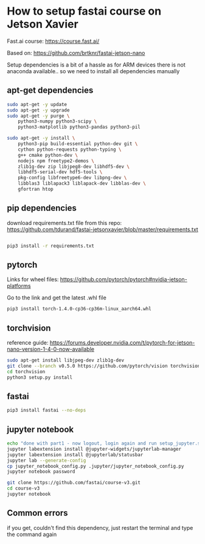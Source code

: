 # How to setup fastai course on Jetson Xavier

Fast.ai course: https://course.fast.ai/

Based on: https://github.com/brtknr/fastai-jetson-nano

Setup dependencies is a bit of a hassle as for ARM devices there is not anaconda available.. so we need to install all dependencies manually

## apt-get dependencies

```bash
sudo apt-get -y update
sudo apt-get -y upgrade
sudo apt-get -y purge \
	python3-numpy python3-scipy \
	python3-matplotlib python3-pandas python3-pil

sudo apt-get -y install \
	python3-pip build-essential python-dev git \
	cython python-requests python-typing \
	g++ cmake python-dev \
	nodejs npm freetype2-demos \
	zlib1g-dev zip libjpeg8-dev libhdf5-dev \
	libhdf5-serial-dev hdf5-tools \
	pkg-config libfreetype6-dev libpng-dev \
	libblas3 liblapack3 liblapack-dev libblas-dev \
	gfortran htop

```

## pip dependencies

download requirements.txt file from this repo: https://github.com/tdurand/fastai-jetsonxavier/blob/master/requirements.txt

```bash

pip3 install -r requirements.txt

```

## pytorch

Links for wheel files: https://github.com/pytorch/pytorch#nvidia-jetson-platforms

Go to the link and get the latest .whl file

```bash
pip3 install torch-1.4.0-cp36-cp36m-linux_aarch64.whl
```

## torchvision

reference guide: https://forums.developer.nvidia.com/t/pytorch-for-jetson-nano-version-1-4-0-now-available

```bash
sudo apt-get install libjpeg-dev zlib1g-dev
git clone --branch v0.5.0 https://github.com/pytorch/vision torchvision
cd torchvision
python3 setup.py install
```

## fastai

```bash
pip3 install fastai --no-deps
```

## jupyter notebook

```bash
echo "done with part1 - now logout, login again and run setup_jupyter.sh"
jupyter labextension install @jupyter-widgets/jupyterlab-manager
jupyter labextension install @jupyterlab/statusbar
jupyter lab --generate-config
cp jupyter_notebook_config.py .jupyter/jupyter_notebook_config.py
jupyter notebook password
```

```bash
git clone https://github.com/fastai/course-v3.git
cd course-v3
jupyter notebook
```

## Common errors

if you get, couldn't find this dependency, just restart the terminal and type the command again
